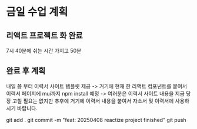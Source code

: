 # 금일 수업 계획
## 리액트 프로젝트 화 완료

7시 40분에 쉬는 시간 가지고 50분

## 완료 후 계획
내일 쯤 부터 이력서 사이트 템플릿 제공 -> 거기에 현재 한 리액트 컴포넌트를 붙여서 이력서 페이지에 mui까지 npm install 예정 -> 여러분은 이력서 사이트 내용을 지금 당장 고칠 필요는 없지만 추후에 거기에 이력서 내용을 붙여서 자소서 및 이력서에 사용하시기 바랍니다.

git add .
git commit -m "feat: 20250408 reactize project finished"
git push

